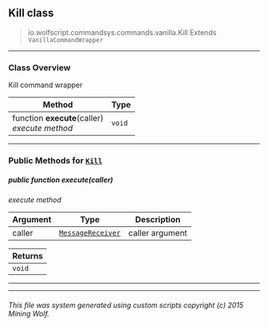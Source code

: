 ## Kill __class__

>io.wolfscript.commandsys.commands.vanilla.Kill
>Extends `VanillaCommandWrapper`

---

### Class Overview

Kill command wrapper

Method | Type   
--- | :--- 
 function __execute__(caller) <br> _execute method_ | `void`



---


### Public Methods for [`Kill`](Kill.md)

##### <a id='execute'></a>public  function __execute__(caller)

_execute method_

Argument | Type | Description  
--- | --- | --- 
caller | [`MessageReceiver`](..\..\..\chat\MessageReceiver.md) | caller argument

Returns | 
--- | 
`void` |


---
---


###### This file was system generated using custom scripts copyright (c) 2015 Mining Wolf.
	

